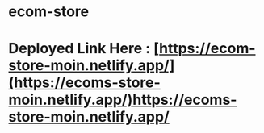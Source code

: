 # ecom-store

# Deployed Link Here : [https://ecom-store-moin.netlify.app/](https://ecoms-store-moin.netlify.app/)https://ecoms-store-moin.netlify.app/
